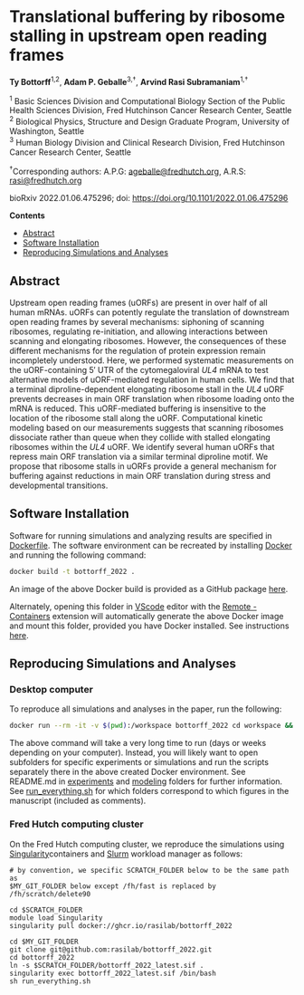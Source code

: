 # Translational buffering by ribosome stalling in upstream open reading frames <!-- omit in toc -->

**Ty Bottorff**<sup>1,2</sup>, **Adam P. Geballe**<sup>3,†</sup>, **Arvind Rasi
Subramaniam**<sup>1,†</sup>

<sup>1</sup> Basic Sciences Division and Computational Biology Section of the
Public Health Sciences Division, Fred Hutchinson Cancer Research Center, Seattle
<br/>
<sup>2</sup> Biological Physics, Structure and Design Graduate Program,
University of Washington, Seattle <br/>
<sup>3</sup> Human Biology Division and Clinical Research Division, Fred
Hutchinson Cancer Research Center, Seattle <br/>

<sup>†</sup>Corresponding authors: A.P.G: <ageballe@fredhutch.org>, A.R.S:
<rasi@fredhutch.org>

bioRxiv 2022.01.06.475296; doi: https://doi.org/10.1101/2022.01.06.475296

**Contents**
- [Abstract](#abstract)
- [Software Installation](#software-installation)
- [Reproducing Simulations and Analyses](#reproducing-simulations-and-analyses)

## Abstract

Upstream open reading frames (uORFs) are present in over half of all human
mRNAs. uORFs can potently regulate the translation of downstream open reading
frames by several mechanisms: siphoning of scanning ribosomes, regulating
re-initiation, and allowing interactions between scanning and elongating
ribosomes. However, the consequences of these different mechanisms for the
regulation of protein expression remain incompletely understood. Here, we
performed systematic measurements on the uORF-containing 5′ UTR of the
cytomegaloviral *UL4* mRNA to test alternative models of uORF-mediated
regulation in human cells. We find that a terminal diproline-dependent
elongating ribosome stall in the *UL4* uORF prevents decreases in main ORF
translation when ribosome loading onto the mRNA is reduced. This uORF-mediated
buffering is insensitive to the location of the ribosome stall along the uORF.
Computational kinetic modeling based on our measurements suggests that scanning
ribosomes dissociate rather than queue when they collide with stalled elongating
ribosomes within the *UL4* uORF. We identify several human uORFs that repress
main ORF translation via a similar terminal diproline motif. We propose that
ribosome stalls in uORFs provide a general mechanism for buffering against
reductions in main ORF translation during stress and developmental transitions.

## Software Installation

Software for running simulations and analyzing results are specified in
[Dockerfile](Dockerfile). The software environment can be recreated by
installing [Docker](https://docs.docker.com/engine/install/) and running the
following command:

```sh
docker build -t bottorff_2022 .
```

An image of the above Docker build is provided as a GitHub package
[here](https://github.com/rasilab/bottorff_2022/pkgs/container/bottorff_2022).

Alternately, opening this folder in [VScode](https://code.visualstudio.com/)
editor with the [Remote -
Containers](https://marketplace.visualstudio.com/items?itemName=ms-vscode-remote.remote-containers)
extension will automatically generate the above Docker image and mount this
folder, provided you have Docker installed. See instructions
[here](https://code.visualstudio.com/docs/remote/containers).

## Reproducing Simulations and Analyses

### Desktop computer

To reproduce all simulations and analyses in the paper, run the following:

```sh
docker run --rm -it -v $(pwd):/workspace bottorff_2022 cd workspace && sh run_everything.sh
```

The above command will take a very long time to run (days or weeks depending on
your computer). Instead, you will likely want to open subfolders for specific
experiments or simulations and run the scripts separately there in the above
created Docker environment. See README.md in [experiments](./experiments) and
[modeling](./modeling) folders for further information. See
[run_everything.sh](run_everything.sh) for which folders correspond to which
figures in the manuscript (included as comments).

### Fred Hutch computing cluster

On the Fred Hutch computing cluster, we reproduce the simulations using
[Singularity](https://sylabs.io/guides/3.5/user-guide/introduction.html)containers
and [Slurm](https://slurm.schedmd.com/documentation.html) workload manager as follows:

```
# by convention, we specific SCRATCH_FOLDER below to be the same path as 
$MY_GIT_FOLDER below except /fh/fast is replaced by /fh/scratch/delete90

cd $SCRATCH_FOLDER 
module load Singularity
singularity pull docker://ghcr.io/rasilab/bottorff_2022

cd $MY_GIT_FOLDER
git clone git@github.com:rasilab/bottorff_2022.git
cd bottorff_2022
ln -s $SCRATCH_FOLDER/bottorff_2022_latest.sif .
singularity exec bottorff_2022_latest.sif /bin/bash
sh run_everything.sh
```
